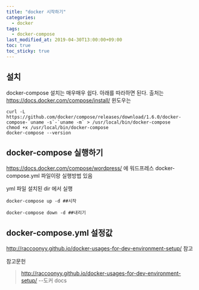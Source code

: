 ```yaml
---
title: "docker 시작하기"
categories:
  - docker
tags:
  - docker-compose
last_modified_at: 2019-04-30T13:00:00+09:00
toc: true
toc_sticky: true
---
```


## 설치
docker-compose 설치는 매우매우 쉽다. 아래를 따라하면 된다. 출처는 https://docs.docker.com/compose/install/
윈도우는

```
curl -L https://github.com/docker/compose/releases/download/1.6.0/docker-compose-`uname -s`-`uname -m` > /usr/local/bin/docker-compose
chmod +x /usr/local/bin/docker-compose
docker-compose --version
```

## docker-compose 실행하기
https://docs.docker.com/compose/wordpress/
에 워드프레스 docker-compose.yml 파일이랑 실행방법 있음

yml 파일 설치된 dir 에서 실행
```
docker-compose up -d ##시작
```
```
docker-compose down -d ##내리기
```

## docker-compose.yml 설정값
http://raccoonyy.github.io/docker-usages-for-dev-environment-setup/
참고


참고문헌
> http://raccoonyy.github.io/docker-usages-for-dev-environment-setup/ --도커 docs
